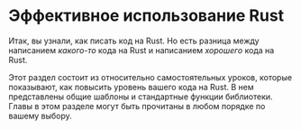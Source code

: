 # Эффективное использование Rust

Итак, вы узнали, как писать код на Rust. Но есть разница между написанием
*какого-то* кода на Rust и написанием *хорошего* кода на Rust.

Этот раздел состоит из относительно самостоятельных уроков, которые показывают,
как повысить уровень вашего кода на Rust. В нем представлены общие шаблоны и
стандартные функции библиотеки. Главы в этом разделе могут быть прочитаны в
любом порядке по вашему выбору.
